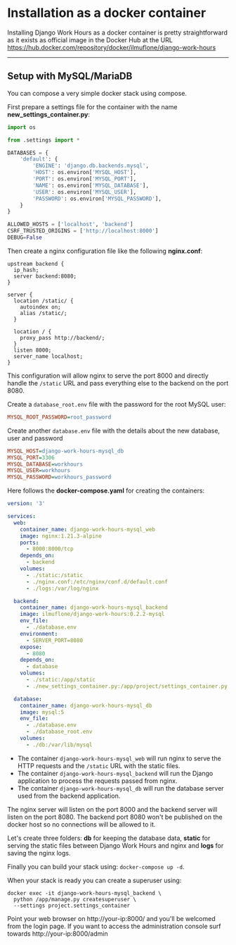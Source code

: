 # Installation as a docker container

Installing Django Work Hours as a docker container is pretty straightforward as
it exists as official image in the Docker Hub at the URL
https://hub.docker.com/repository/docker/ilmuflone/django-work-hours

---

## Setup with MySQL/MariaDB

You can compose a very simple docker stack using compose.

First prepare a settings file for the container with the name
**new_settings_container.py**:

```python
import os

from .settings import *

DATABASES = {
    'default': {
        'ENGINE': 'django.db.backends.mysql',
        'HOST': os.environ['MYSQL_HOST'],
        'PORT': os.environ['MYSQL_PORT'],
        'NAME': os.environ['MYSQL_DATABASE'],
        'USER': os.environ['MYSQL_USER'],
        'PASSWORD': os.environ['MYSQL_PASSWORD'],
    }
}

ALLOWED_HOSTS = ['localhost', 'backend']
CSRF_TRUSTED_ORIGINS = ['http://localhost:8000']
DEBUG=False
```

Then create a nginx configuration file like the following **nginx.conf**:

```
upstream backend {
  ip_hash;
  server backend:8080;
}

server {
  location /static/ {
    autoindex on;
    alias /static/;
  }

  location / {
    proxy_pass http://backend/;
  }
  listen 8000;
  server_name localhost;
}
```

This configuration will allow nginx to serve the port 8000 and directly handle
the `/static` URL and pass everything else to the backend on the port 8080.

Create a `database_root.env` file with the password for the root MySQL user:
```ini
MYSQL_ROOT_PASSWORD=root_password
```

Create another `database.env` file with the details about the new database,
user and password

```ini
MYSQL_HOST=django-work-hours-mysql_db
MYSQL_PORT=3306
MYSQL_DATABASE=workhours
MYSQL_USER=workhours
MYSQL_PASSWORD=workhours_password
```
Here follows the **docker-compose.yaml** for creating the containers:

```yaml
version: '3'

services:
  web:
    container_name: django-work-hours-mysql_web
    image: nginx:1.21.3-alpine
    ports:
      - 8000:8000/tcp
    depends_on:
      - backend
    volumes:
      - ./static:/static
      - ./nginx.conf:/etc/nginx/conf.d/default.conf
      - ./logs:/var/log/nginx

  backend:
    container_name: django-work-hours-mysql_backend
    image: ilmuflone/django-work-hours:0.2.2-mysql
    env_file:
      - ./database.env
    environment:
      - SERVER_PORT=8080
    expose:
      - 8080
    depends_on:
      - database
    volumes:
      - ./static:/app/static
      - ./new_settings_container.py:/app/project/settings_container.py

  database:
    container_name: django-work-hours-mysql_db
    image: mysql:5
    env_file:
      - ./database.env
      - ./database_root.env
    volumes:
      - ./db:/var/lib/mysql
```

- The container `django-work-hours-mysql_web` will run nginx to serve the HTTP
requests and the `/static` URL with the static files.
- The container `django-work-hours-mysql_backend` will run the Django
application to process the requests passed from nginx.
- The container `django-work-hours-mysql_db` will run the database server used
from the backend application.

The nginx server will listen on the port 8000 and the backend server will listen
on the port 8080. The backend port 8080 won't be published on the docker host so
no connections will be allowed to it.

Let's create three folders: **db** for keeping the database data, **static**
for serving the static files between Django Work Hours and nginx and **logs**
for saving the nginx logs.

Finally you can build your stack using: `docker-compose up -d`.

When your stack is ready you can create a superuser using:

    docker exec -it django-work-hours-mysql_backend \
      python /app/manage.py createsuperuser \
      --settings project.settings_container

Point your web browser on http://your-ip:8000/ and you'll be welcomed from the
login page. If you want to access the administration console surf towards
http://your-ip:8000/admin
